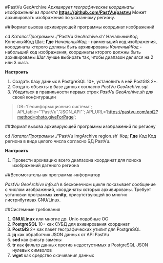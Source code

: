 #PastVu GeoArchive
*Архивирует географические координаты изображений из проекта* **https://github.com/PastVu/pastvu**
Может архивировать изображения по указанному региону.

##Формат вызова архивирующей программы координат изображений

cd *КаталогПрограммы*
./'PastVu GeoArchive.sh' НачальныйКод КонечныйКод Шаг;
**Где**
*НачальныйКод* - наименьший код изображения, координаты кторого должны быть архивированы
*КонечныйКод* - набольший код изображения, координаты кторого должны быть архивированы
*Шаг* лучше выбирать так, чтобы диапазон делился на 2 или 3 шага.

**Настроить**
1. Создать базу данных в PostgreSQL 10+, установить в ней PostGIS 2+.
2. Создать объекты в базе данных согласно *PastVu GeoArchive.sql*.
3. Убедиться в правильности первых строк *PastVu GeoArchive.sh* для своей конфигурации

> DB='Геоинформационная система';
> API_table='"PastVu"."JSON_API"';
> API_URL='https://pastvu.com/api2?method=photo.giveForPage';

##Формат вызова архивирующей программы изображений по региону

cd *КаталогПрограммы*
./'PastVu ImgArchive region.sh' Код;
**Где**
*Код* Код региона в виде целого числа согласно БД PastVu.

**Настроить**
1. Провести архивацию всего диапазона координат для поиска изображений дагнного региона

##Вспомогательная программа-информатор

*PastVu GeoArchive info.sh* в бесконечном цикле показывает сообщение с числом изображений, координаты которых архивированы. Требует установки программы **zenity**, присутствующей во многих листрибутивах GNU/Linux.

##Системные требования
1. **GNU/Linux** или многие др. Unix-подобные ОС
2. **PostgreSQL** 10+ как СУБД для ахивирования координат
3. **PostGIS** 2+ как пакет географических утилит для PostgreSQL
4. **jq** как обработчик JSON данных от API PastVu
5. **sed** как фильтр замены 
6. **tr** как фильтр данных против недостустимых в PostgreSQL JSON нулевых символов
7. **wget** как средство скачивания данных
